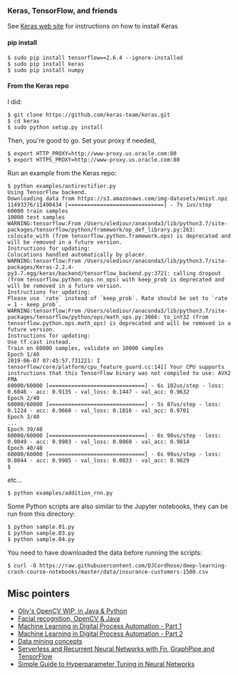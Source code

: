 ### Keras, TensorFlow, and friends
See [Keras web site](http://keras.io) for instructions on how to install Keras

#### pip install
```
$ sudo pip install tensorflow==2.6.4 --ignore-installed
$ sudo pip install keras
$ sudo pip install numpy
```

#### From the Keras repo
I did:
```
$ git clone https://github.com/keras-team/keras.git
$ cd keras
$ sudo python setup.py install
```
Then, you're good to go.
Set your proxy if needed,
```
$ export HTTP_PROXY=http://www-proxy.us.oracle.com:80
$ export HTTPS_PROXY=http://www-proxy.us.oracle.com:80
```

Run an example from the Keras repo:
```
$ python examples/antirectifier.py
Using TensorFlow backend.
Downloading data from https://s3.amazonaws.com/img-datasets/mnist.npz
11493376/11490434 [==============================] - 7s 1us/step
60000 train samples
10000 test samples
WARNING:tensorflow:From /Users/olediour/anaconda3/lib/python3.7/site-packages/tensorflow/python/framework/op_def_library.py:263: colocate_with (from tensorflow.python.framework.ops) is deprecated and will be removed in a future version.
Instructions for updating:
Colocations handled automatically by placer.
WARNING:tensorflow:From /Users/olediour/anaconda3/lib/python3.7/site-packages/Keras-2.2.4-py3.7.egg/keras/backend/tensorflow_backend.py:3721: calling dropout (from tensorflow.python.ops.nn_ops) with keep_prob is deprecated and will be removed in a future version.
Instructions for updating:
Please use `rate` instead of `keep_prob`. Rate should be set to `rate = 1 - keep_prob`.
WARNING:tensorflow:From /Users/olediour/anaconda3/lib/python3.7/site-packages/tensorflow/python/ops/math_ops.py:3066: to_int32 (from tensorflow.python.ops.math_ops) is deprecated and will be removed in a future version.
Instructions for updating:
Use tf.cast instead.
Train on 60000 samples, validate on 10000 samples
Epoch 1/40
2019-06-07 07:45:57.731221: I tensorflow/core/platform/cpu_feature_guard.cc:141] Your CPU supports instructions that this TensorFlow binary was not compiled to use: AVX2 FMA
60000/60000 [==============================] - 6s 102us/step - loss: 0.6046 - acc: 0.9135 - val_loss: 0.1447 - val_acc: 0.9632
Epoch 2/40
60000/60000 [==============================] - 5s 87us/step - loss: 0.1224 - acc: 0.9660 - val_loss: 0.1016 - val_acc: 0.9701
Epoch 3/40
...
Epoch 39/40
60000/60000 [==============================] - 6s 98us/step - loss: 0.0049 - acc: 0.9983 - val_loss: 0.0860 - val_acc: 0.9814
Epoch 40/40
60000/60000 [==============================] - 6s 99us/step - loss: 0.0044 - acc: 0.9985 - val_loss: 0.0833 - val_acc: 0.9829
$
```
etc...
```
$ python examples/addition_rnn.py
```

Some Python scripts are also similar to the Jupyter notebooks, they can be run from this directory:
```
$ python sample.01.py
$ python sample.03.py
$ python sample.04.py
```
You need to have downloaded the data before running the scripts:
```
$ curl -O https://raw.githubusercontent.com/DJCordhose/deep-learning-crash-course-notebooks/master/data/insurance-customers-1500.csv
```

## Misc pointers
- [Oliv's OpenCV WIP, in Java & Python](https://github.com/OlivierLD/raspberry-coffee/tree/master/opencv)
- [Facial recognition, OpenCV & Java](https://docs.opencv.org/2.4/doc/tutorials/imgproc/threshold/threshold.html)
- [Machine Learning in Digital Process Automation - Part 1](https://medium.com/oracledevs/machine-learning-in-digital-process-automation-part-i-7c7468e23804)
- [Machine Learning in Digital Process Automation - Part 2](https://medium.com/@ralf_mueller/ebeeec8763dc)
- [Data mining concepts](https://docs.oracle.com/en/database/oracle/oracle-database/19/dmcon/index.html)
- [Serverless and Recurrent Neural Networks with Fn, GraphPipe and TensorFlow](https://medium.com/fnproject/serverless-and-recurrent-neural-networks-with-tensorflow-and-graphpipe-fc73785f1a16)
- [Simple Guide to Hyperparameter Tuning in Neural Networks](https://towardsdatascience.com/simple-guide-to-hyperparameter-tuning-in-neural-networks-3fe03dad8594)
